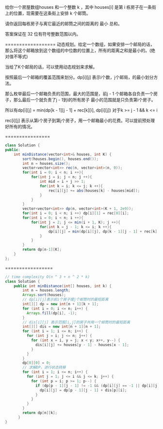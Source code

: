 给你一个房屋数组houses 和一个整数 k ，其中 houses[i] 是第 i 栋房子在一条街上的位置，现需要在这条街上安排 k 个邮筒。

请你返回每栋房子与离它最近的邮筒之间的距离的 最小 总和。

答案保证在 32 位有符号整数范围以内。

==================
动态规划。给定一个数组，如果安排一个邮局的话，那么将这个邮箱放到这个数组的中位数的位置上，所有的距离之和是最小的。(绝对值不等式)

当给了K个邮局的话，可以使用动态规划来求解。

按照最后一个邮箱的覆盖范围来划分。dp[i][j] 表示i个数，j个邮局，的最小划分方法。

那么枚举最后一个邮箱负责的范围，最大的范围是，前j - 1 个邮箱各自负责一个房子，那么最后一个就负责了j - 1到i的所有房子
最小的范围就是只负责第i个房子。

所以有dp[i][j] = min(dp[k - 1][j - 1] + rec[k][i], dp[i][j]) 对于k >= j - 1 && k <= i

rec[i][j] 表示从第i个房子到第j个房子，用一个邮箱最小的花费。可以提前预处理好所有的情况。

================
```java
class Solution {
public:
    int minDistance(vector<int>& houses, int K) {
        sort(houses.begin(), houses.end());
        int n = houses.size();
        vector<vector<int>> rec(n, vector<int>(n, 0));
        for(int i = 0; i < n; i ++){
            for(int j = i; j < n; j ++){
                int mid = i + j >> 1;
                for(int k = i; k <= j; k ++){
                    rec[i][j] += abs(houses[k] - houses[mid]);
                }
            }
        }
        vector<vector<int>> dp(n, vector<int>(K + 1, 2e9));
        for(int i = 0; i < n; i ++) dp[i][1] = rec[0][i];
        for(int i = 0; i < n; i ++){
            for(int j = 2; j <= min(i + 1, K); j ++){
                for(int k = j - 1; k <= i; k ++){
                    dp[i][j] = min(dp[i][j], dp[k - 1][j - 1] + rec[k][i]);
                }
            }
        }
        return dp[n-1][K];
    }
};
```
=================
```java
// time complexity O(n ^ 3 + n ^ 2 * k)
class Solution {
    public int minDistance(int[] houses, int k) {
        int n = houses.length;
        Arrays.sort(houses);
        // dp[i][j]表示前i个房子摆j个邮筒时的最短距离
        int[][] dp = new int[n + 1][k + 1];
        for (int i = 0; i <= n; i++) {
          Arrays.fill(dp[i], -1);
        }
        // dis[i][j] 表示范围[i,j]的房子共用一个邮筒时的最短距离
        int[][] dis = new int[n + 1][n + 1];
        for (int i = 1; i <= n; i++) {
          for (int j = i; j <= n; j++) {
            for (int x = i, y = j; x < y; x++, y--) {
              dis[i][j] += houses[y - 1] - houses[x - 1];
            }
          }
        }
        dp[0][0] = 0;
        // 求解DP，进行状态转移
        for (int i = 1; i <= n; i++) {
          for (int j = 1; j <= i && j <= k; j++) {
            for (int p = i; p >= 1; p--) {
              if (dp[p - 1][j - 1] != -1 && (dp[i][j] == -1 || dp[i][j] > dp[p - 1][j - 1] + dis[p][i])) {
                dp[i][j] = dp[p - 1][j - 1] + dis[p][i];
              }
            }
          }
        }
        return dp[n][k];
      }
}
```
